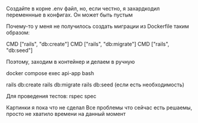 Создайте в корне .env файл, но, если честно, я захардкодил переменнные в конфигах. Он может быть пустым

Почему-то у меня не получилось создать миграции из Dockerfile таким образом:

CMD ["rails", "db:create"]
CMD ["rails", "db:migrate"]
CMD ["rails", "db:seed"]

Поэтому, заходим в контейнер и делаем в ручную

docker compose exec api-app bash

rails db:create
rails db:migrate
rails db:seed (если есть необходимость)

Для проведения тестов: rspec spec

Картинки я пока что не сделал
Все проблемы что сейчас есть решаемы, просто не хватило времени на данный момент
